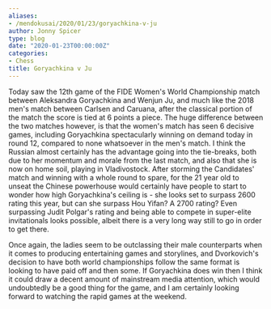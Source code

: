 ```yaml
---
aliases:
- /mendokusai/2020/01/23/goryachkina-v-ju
author: Jonny Spicer
type: blog
date: "2020-01-23T00:00:00Z"
categories:
- Chess
title: Goryachkina v Ju
---
```

Today saw the 12th game of the FIDE Women's World Championship match between Aleksandra Goryachkina and Wenjun Ju, and much
like the 2018 men's match between Carlsen and Caruana, after the classical portion of the match the score is tied at 6 points
a piece. The huge difference between the two matches however, is that the women's match has seen 6 decisive games, including
Goryachkina spectacularly winning on demand today in round 12, compared to none whatsoever in the men's match. I think
the Russian almost certainly has the advantage going into the tie-breaks, both due to her momentum and morale from the last match,
and also that she is now on home soil, playing in Vladivostock. After storming the Candidates' match and winning with a whole round
to spare, for the 21 year old to unseat the Chinese powerhouse would certainly have people to start to wonder how high Goryachkina's
ceiling is - she looks set to surpass 2600 rating this year, but can she surpass Hou Yifan? A 2700 rating? Even surpassing Judit
Polgar's rating and being able to compete in super-elite invitationals looks possible, albeit there is a very long way still to go
in order to get there.

Once again, the ladies seem to be outclassing their male counterparts when it comes to producing entertaining games and storylines,
and Dvorkovich's decision to have both world championships follow the same format is looking to have paid off and then some. If
Goryachkina does win then I think it could draw a decent amount of mainstream media attention, which would undoubtedly be a good
thing for the game, and I am certainly looking forward to watching the rapid games at the weekend.
